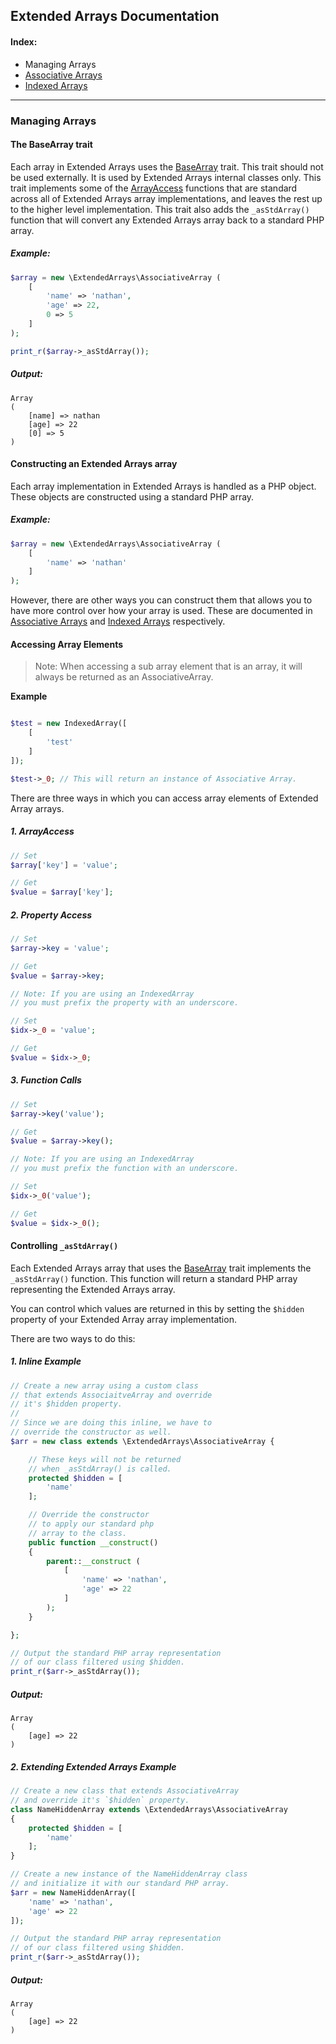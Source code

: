 ## Extended Arrays Documentation

#### Index:
* Managing Arrays
* [Associative Arrays](https://github.com/nathan-fiscaletti/extended-arrays/blob/master/Examples/Associative%20Arrays.md)
* [Indexed Arrays](https://github.com/nathan-fiscaletti/extended-arrays/blob/master/Examples/Indexed%20Arrays.md)

----
### Managing Arrays

#### The BaseArray trait

Each array in Extended Arrays uses the [BaseArray](https://github.com/nathan-fiscaletti/extended-arrays/blob/master/src/ExtendedArrays/Traits/BaseArray.php) trait. This trait should not be used externally. It is used by Extended Arrays internal classes only. This trait implements some of the [ArrayAccess](http://php.net/manual/en/class.arrayaccess.php) functions that are standard across all of Extended Arrays array implementations, and leaves the rest up to the higher level implementation. This trait also adds the `_asStdArray()` function that will convert any Extended Arrays array back to a standard PHP array.

##### Example:
```php
$array = new \ExtendedArrays\AssociativeArray (
    [
        'name' => 'nathan',
        'age' => 22,
        0 => 5
    ]
);    

print_r($array->_asStdArray());
```

##### Output:
    Array
    (
        [name] => nathan
        [age] => 22
        [0] => 5
    )

#### Constructing an Extended Arrays array

Each array implementation in Extended Arrays is handled as a PHP object. These objects are constructed using a standard PHP array. 

##### Example:
```php
$array = new \ExtendedArrays\AssociativeArray (
    [
        'name' => 'nathan'
    ]
);
```

However, there are other ways you can construct them that allows you to have more control over how your array is used. These are documented in [Associative Arrays](https://github.com/nathan-fiscaletti/extended-arrays/blob/master/Examples/Associative%20Arrays.md) and [Indexed Arrays](https://github.com/nathan-fiscaletti/extended-arrays/blob/master/Examples/Indexed%20Arrays.md) respectively. 

#### Accessing Array Elements

> Note: When accessing a sub array element that is an array, it will always be returned as an AssociativeArray.

**Example**

```php

$test = new IndexedArray([
    [
        'test'
    ]
]);

$test->_0; // This will return an instance of Associative Array.

```

There are three ways in which you can access array elements of Extended Array arrays.

##### 1. ArrayAccess
```php
// Set
$array['key'] = 'value';

// Get
$value = $array['key'];
``` 

##### 2. Property Access
```php
// Set
$array->key = 'value';

// Get
$value = $array->key;

// Note: If you are using an IndexedArray
// you must prefix the property with an underscore.

// Set
$idx->_0 = 'value';

// Get
$value = $idx->_0;
``` 

##### 3. Function Calls
```php
// Set
$array->key('value');

// Get
$value = $array->key();

// Note: If you are using an IndexedArray
// you must prefix the function with an underscore.

// Set
$idx->_0('value');

// Get
$value = $idx->_0();
``` 

#### Controlling `_asStdArray()`

Each Extended Arrays array that uses the [BaseArray](https://github.com/nathan-fiscaletti/extended-arrays/blob/master/src/ExtendedArrays/Traits/BaseArray.php) trait implements the `_asStdArray()` function. This function will return a standard PHP array representing the Extended Arrays array.

You can control which values are returned in this by setting the `$hidden` property of your Extended Array array implementation.

There are two ways to do this:

##### 1. Inline Example
```php
// Create a new array using a custom class
// that extends AssociaitveArray and override
// it's $hidden property. 
//
// Since we are doing this inline, we have to
// override the constructor as well.
$arr = new class extends \ExtendedArrays\AssociativeArray {

    // These keys will not be returned
    // when _asStdArray() is called.
    protected $hidden = [
        'name'
    ];

    // Override the constructor
    // to apply our standard php
    // array to the class.
    public function __construct()
    {
        parent::__construct (
            [
                'name' => 'nathan',
                'age' => 22
            ]
        );
    }

};

// Output the standard PHP array representation
// of our class filtered using $hidden.
print_r($arr->_asStdArray());
```

##### Output: 
    Array
    (
        [age] => 22
    )

##### 2. Extending Extended Arrays Example
```php
// Create a new class that extends AssociativeArray
// and override it's `$hidden` property.
class NameHiddenArray extends \ExtendedArrays\AssociativeArray
{
    protected $hidden = [
        'name'
    ];
}

// Create a new instance of the NameHiddenArray class
// and initialize it with our standard PHP array.
$arr = new NameHiddenArray([
    'name' => 'nathan',
    'age' => 22
]);

// Output the standard PHP array representation
// of our class filtered using $hidden.
print_r($arr->_asStdArray());
```

##### Output: 
    Array
    (
        [age] => 22
    )
